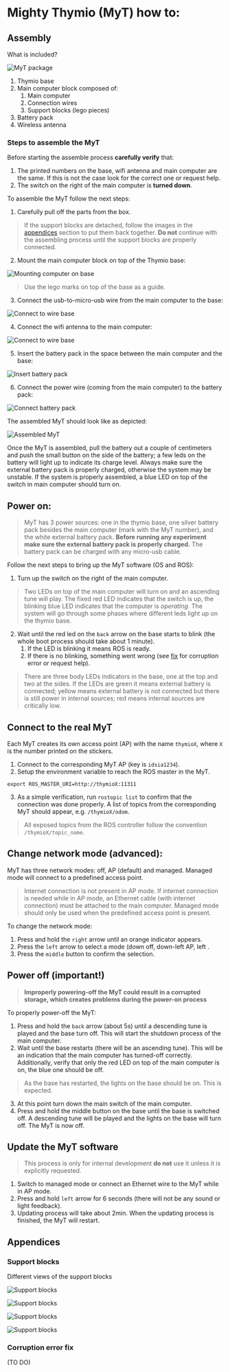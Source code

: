 # Mighty Thymio (MyT) how to:

## Assembly 

What is included?

![MyT package](whats_included.png)

1. Thymio base
2. Main computer block composed of:
   1. Main computer
   2. Connection wires 
   3. Support blocks (lego pieces)
3. Battery pack 
4. Wireless antenna 

### Steps to assemble the MyT

Before starting the assemble process **carefully verify** that:

1. The printed numbers on the base, wifi antenna and main computer are the same. If this is not the case look for the correct one or request help.
2. The switch on the right of the main computer is **turned down**.

To assemble the MyT follow the next steps:

1. Carefully pull off the parts from the box.

> If the support blocks are detached, follow the images in the [appendices](#appendices) section to put them back together. **Do not** continue with the assembling process until the support blocks are properly connected.

2. Mount the main computer block on top of the Thymio base:

![Mounting computer on base](mount1.png)

> Use the lego marks on top of the base as a guide.

3. Connect the usb-to-micro-usb wire from the main computer to the base:

![Connect to wire base](mount2.png)

4. Connect the wifi antenna to the main computer:

![Connect to wire base](mount3.png)

5. Insert the battery pack in the space between the main computer and the base:

![Insert battery pack](mount4.png)

6. Connect the power wire (coming from the main computer) to the battery pack:

![Connect battery pack](mount5.png)

The assembled MyT should look like as depicted:

![Assembled MyT](assembled_myt.png)

Once the MyT is assembled, pull the battery out a couple of centimeters and push the small button on the side of the battery; a few leds on the battery will light up to indicate its charge level.  Always make sure the external battery pack is properly charged, otherwise the system may be unstable.  If the system is properly assembled, a blue LED on top of the switch in main computer should turn on. 


## Power on:

> MyT has 3 power sources: one in the thymio base, one silver battery pack besides the main computer (mark with the MyT number), and the white external battery pack. **Before running any experiment make sure the external battery pack is properly charged.**  The battery pack can be charged with any micro-usb cable.

Follow the next steps to bring up the MyT software (OS and ROS):

1. Turn up the switch on the right of the main computer. 

 > Two LEDs on top of the main computer will turn on and an ascending tune will play. The fixed red LED indicates that the switch is up, the blinking blue LED indicates that the computer is *operating*.  The system will go through some phases where different leds light up on the thymio base.
 
2. Wait until the red led on the `back` arrow on the base starts to blink (the whole boot process should take about 1 minute).
   1. If the LED is blinking it means ROS is ready.
   2. If there is no blinking, something went wrong (see [fix](#appendices) for corruption error or request help).

> There are three body LEDs indicators in the base, one at the top and two at the sides. If the LEDs are green it means external battery is connected; yellow means external battery is not connected but there is still power in internal sources; red means internal sources are critically low.

## Connect to the real MyT

Each MyT creates its own access point (AP) with the name `thymioX`, where `X` is the number printed on the stickers.

1. Connect to the corresponding MyT AP (key is `idsia1234`).
2. Setup the environment variable to reach the ROS master in the MyT. 

`export ROS_MASTER_URI=http://thymioX:11311`

3. As a simple verification, run `rostopic list` to confirm that the connection was done properly. A list of topics from the corresponding MyT should appear, e.g. `/thymioX/odom`.

> All exposed topics from the ROS controller follow the convention `/thymioX/topic_name`.

## Change network mode (advanced):

MyT has three network modes: off, AP (default) and managed. Managed mode will connect to a predefined access point. 

> Internet connection is not present in AP mode. If internet connection is needed while in AP mode, an Ethernet cable (with internet connection) must be attached to the main computer.
> Managed mode should only be used when the predefined access point is present.

To change the network mode:

1. Press and hold the `right` arrow until an orange indicator appears. 
2. Press the `left` arrow to select a mode (down off, down-left AP, left . 
3. Press the `middle` button to confirm the selection.

## Power off (important!)

> **Improperly powering-off the MyT could result in a corrupted storage, which creates problems during the power-on process**

To properly power-off the MyT:

1. Press and hold the `back` arrow (about 5s) until a descending tune is played and the base turn off. This will start the shutdown process of the main computer.
2. Wait until the base restarts (there will be an ascending tune). This will be an indication that the main computer has turned-off correctly. Additionally, verify that only the red LED on top of the main computer is on, the blue one should be off.
> As the base has restarted, the lights on the base should be on.  This is expected.
3. At this point turn down the main switch of the main computer.
4. Press and hold the middle button on the base until the base is switched off. A descending tune will be played and the lights on the base will turn off.  The MyT is now off.


## Update the MyT software

> This process is only for internal development **do not** use it unless it is explicitly requested.

1. Switch to managed mode or connect an Ethernet wire to the MyT while in AP mode.
2. Press and hold `left` arrow for 6 seconds (there will not be any sound or light feedback). 
3. Updating process will take about 2min. When the updating process is finished, the MyT will restart.

## <a name="appendices"></a>Appendices

### Support blocks

Different views of the support blocks 

![Support blocks](lego_front.png)

![Support blocks](lego_back.png)

![Support blocks](lego_side1.png)

![Support blocks](lego_side2.png)

### Corruption error fix

(TO DO)
